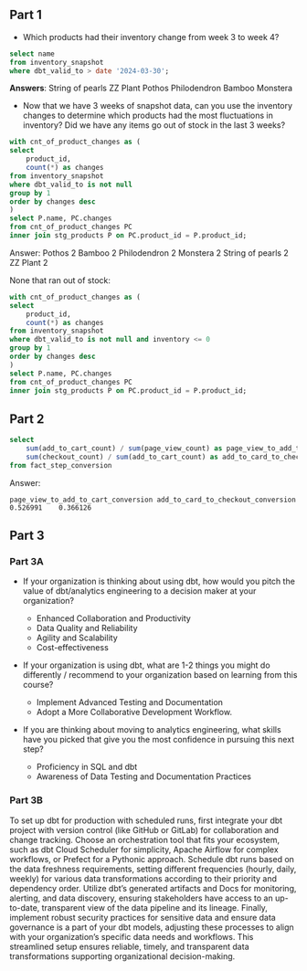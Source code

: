 ## Part 1

* Which products had their inventory change from week 3 to week 4? 

```sql
select name
from inventory_snapshot
where dbt_valid_to > date '2024-03-30';
```

**Answers**:
String of pearls
ZZ Plant
Pothos
Philodendron
Bamboo
Monstera

* Now that we have 3 weeks of snapshot data, can you use the inventory changes to determine which products had the most fluctuations in inventory? Did we have any items go out of stock in the last 3 weeks? 

```sql
with cnt_of_product_changes as (
select
    product_id,
    count(*) as changes
from inventory_snapshot
where dbt_valid_to is not null
group by 1
order by changes desc
)
select P.name, PC.changes
from cnt_of_product_changes PC
inner join stg_products P on PC.product_id = P.product_id;
```

Answer:
Pothos	2
Bamboo	2
Philodendron	2
Monstera	2
String of pearls	2
ZZ Plant	2


None that ran out of stock:
```sql
with cnt_of_product_changes as (
select
    product_id,
    count(*) as changes
from inventory_snapshot
where dbt_valid_to is not null and inventory <= 0
group by 1
order by changes desc
)
select P.name, PC.changes
from cnt_of_product_changes PC
inner join stg_products P on PC.product_id = P.product_id;
```

## Part 2


```sql
select 
    sum(add_to_cart_count) / sum(page_view_count) as page_view_to_add_to_cart_conversion,
    sum(checkout_count) / sum(add_to_cart_count) as add_to_card_to_checkout_conversion
from fact_step_conversion
```

Answer:
```
page_view_to_add_to_cart_conversion add_to_card_to_checkout_conversion
0.526991	0.366126
```

## Part 3

### Part 3A

* If your organization is thinking about using dbt, how would you pitch the value of dbt/analytics engineering to a decision maker at your organization?
  * Enhanced Collaboration and Productivity
  * Data Quality and Reliability
  * Agility and Scalability
  * Cost-effectiveness

* If your organization is using dbt, what are 1-2 things you might do differently / recommend to your organization based on learning from this course?
  * Implement Advanced Testing and Documentation
  * Adopt a More Collaborative Development Workflow.

* If you are thinking about moving to analytics engineering, what skills have you picked that give you the most confidence in pursuing this next step?
  * Proficiency in SQL and dbt
  * Awareness of Data Testing and Documentation Practices

### Part 3B

To set up dbt for production with scheduled runs, first integrate your dbt project with version control (like GitHub or GitLab) for collaboration and change tracking. Choose an orchestration tool that fits your ecosystem, such as dbt Cloud Scheduler for simplicity, Apache Airflow for complex workflows, or Prefect for a Pythonic approach. Schedule dbt runs based on the data freshness requirements, setting different frequencies (hourly, daily, weekly) for various data transformations according to their priority and dependency order. Utilize dbt’s generated artifacts and Docs for monitoring, alerting, and data discovery, ensuring stakeholders have access to an up-to-date, transparent view of the data pipeline and its lineage. Finally, implement robust security practices for sensitive data and ensure data governance is a part of your dbt models, adjusting these processes to align with your organization’s specific data needs and workflows. This streamlined setup ensures reliable, timely, and transparent data transformations supporting organizational decision-making.




